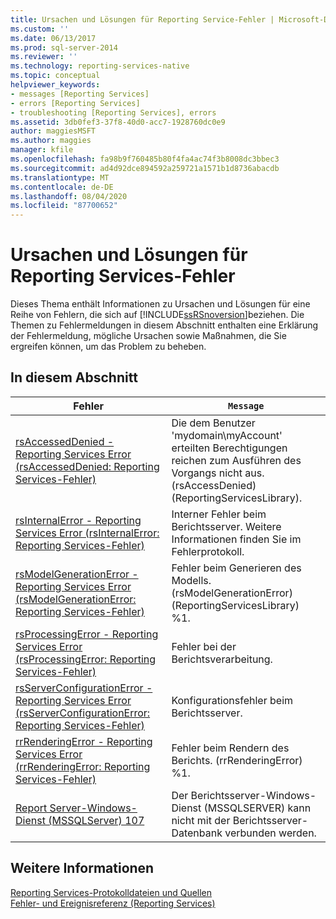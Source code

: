 ```yaml
---
title: Ursachen und Lösungen für Reporting Service-Fehler | Microsoft-Dokumentation
ms.custom: ''
ms.date: 06/13/2017
ms.prod: sql-server-2014
ms.reviewer: ''
ms.technology: reporting-services-native
ms.topic: conceptual
helpviewer_keywords:
- messages [Reporting Services]
- errors [Reporting Services]
- troubleshooting [Reporting Services], errors
ms.assetid: 3db0fef3-37f8-40d0-acc7-1928760dc0e9
author: maggiesMSFT
ms.author: maggies
manager: kfile
ms.openlocfilehash: fa98b9f760485b80f4fa4ac74f3b8008dc3bbec3
ms.sourcegitcommit: ad4d92dce894592a259721a1571b1d8736abacdb
ms.translationtype: MT
ms.contentlocale: de-DE
ms.lasthandoff: 08/04/2020
ms.locfileid: "87700652"
---
```

# <a name="cause-and-resolution-of-reporting-services-errors"></a>Ursachen und Lösungen für Reporting Services-Fehler
  Dieses Thema enthält Informationen zu Ursachen und Lösungen für eine Reihe von Fehlern, die sich auf [!INCLUDE[ssRSnoversion](../../includes/ssrsnoversion-md.md)]beziehen. Die Themen zu Fehlermeldungen in diesem Abschnitt enthalten eine Erklärung der Fehlermeldung, mögliche Ursachen sowie Maßnahmen, die Sie ergreifen können, um das Problem zu beheben.  
  
## <a name="in-this-section"></a>In diesem Abschnitt  
  
|Fehler|`Message`|  
|-----------|-------------|  
|[rsAccessedDenied - Reporting Services Error (rsAccessedDenied: Reporting Services-Fehler)](rsaccesseddenied-reporting-services-error.md)|Die dem Benutzer 'mydomain\myAccount' erteilten Berechtigungen reichen zum Ausführen des Vorgangs nicht aus. (rsAccessDenied) (ReportingServicesLibrary).|  
|[rsInternalError - Reporting Services Error (rsInternalError: Reporting Services-Fehler)](rsinternalerror-reporting-services-error.md)|Interner Fehler beim Berichtsserver. Weitere Informationen finden Sie im Fehlerprotokoll.|  
|[rsModelGenerationError - Reporting Services Error (rsModelGenerationError: Reporting Services-Fehler)](rsmodelgenerationerror-reporting-services-error.md)|Fehler beim Generieren des Modells. (rsModelGenerationError) (ReportingServicesLibrary) %1.|  
|[rsProcessingError - Reporting Services Error (rsProcessingError: Reporting Services-Fehler)](rsprocessingerror-reporting-services-error.md)|Fehler bei der Berichtsverarbeitung.|  
|[rsServerConfigurationError - Reporting Services Error (rsServerConfigurationError: Reporting Services-Fehler)](rsserverconfigurationerror-reporting-services-error.md)|Konfigurationsfehler beim Berichtsserver.|  
|[rrRenderingError - Reporting Services Error (rrRenderingError: Reporting Services-Fehler)](rrrenderingerror-reporting-services-error.md)|Fehler beim Rendern des Berichts. (rrRenderingError) %1.|  
|[Report Server-Windows-Dienst &#40;MSSQLServer&#41; 107](../../relational-databases/errors-events/mssqlserver-107-database-engine-error.md)|Der Berichtsserver-Windows-Dienst (MSSQLSERVER) kann nicht mit der Berichtsserver-Datenbank verbunden werden.|  
  
## <a name="see-also"></a>Weitere Informationen  
 [Reporting Services-Protokolldateien und Quellen](../report-server/reporting-services-log-files-and-sources.md)   
 [Fehler- und Ereignisreferenz &#40;Reporting Services&#41;](errors-and-events-reference-reporting-services.md)  
  
  
